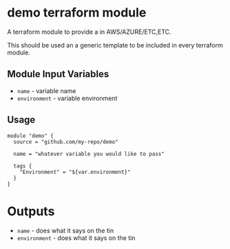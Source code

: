 demo terraform module
===========

A terraform module to provide a <resource name> in AWS/AZURE/ETC,ETC.

This should be used an a generic template to be included in every terraform module.

Module Input Variables
----------------------

- `name` - variable name
- `environment` - variable environment

Usage
-----

```hcl
module "demo" {
  source = "github.com/my-repo/demo"

  name = "whatever variable you would like to pass"

  tags {
    "Environment" = "${var.environment}"
  }
}
```


Outputs
=======

 - `name` - does what it says on the tin
 - `environment` - does what it says on the tin